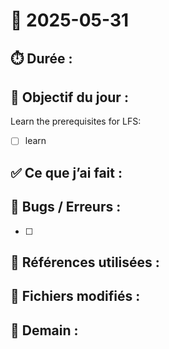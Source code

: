 # 📅 2025-05-31

## ⏱️ Durée : 


## 🎯 Objectif du jour :
Learn the prerequisites for LFS:
- [ ] learn

## ✅ Ce que j’ai fait :


## 🐛 Bugs / Erreurs :
- [ ] 

## 📘 Références utilisées :


## 📎 Fichiers modifiés :

## 📌 Demain :

